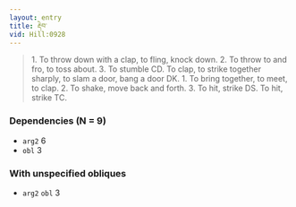 ```yaml
---
layout: entry
title: རྡེབ་
vid: Hill:0928
---
```

> 1\. To throw down with a clap, to fling, knock down\. 2\. To throw to and fro, to toss about\. 3\. To stumble CD\. To clap, to strike together sharply, to slam a door, bang a door DK\. 1\. To bring together, to meet, to clap\. 2\. To shake, move back and forth\. 3\. To hit, strike DS\. To hit, strike TC\.


### Dependencies (N = 9)
* `arg2` 6
* `obl` 3


### With unspecified obliques
* `arg2` `obl` 3
